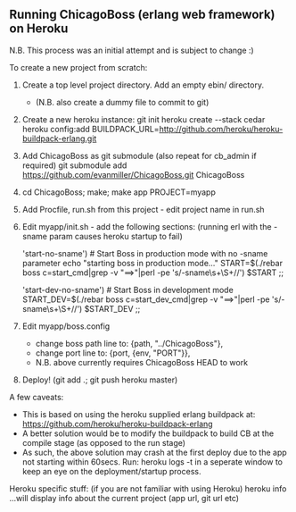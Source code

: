 Running ChicagoBoss (erlang web framework) on Heroku
----------------------------------------------------

N.B. This process was an initial attempt and is subject to change :)

To create a new project from scratch:

1. Create a top level project directory.  Add an empty ebin/ directory.
   - (N.B. also create a dummy file to commit to git)
2. Create a new heroku instance:
    git init
    heroku create --stack cedar
    heroku config:add BUILDPACK_URL=http://github.com/heroku/heroku-buildpack-erlang.git
3. Add ChicagoBoss as git submodule (also repeat for cb_admin if required)
    git submodule add https://github.com/evanmiller/ChicagoBoss.git ChicagoBoss
4.
    cd ChicagoBoss; make; make app PROJECT=myapp
5. Add Procfile, run.sh from this project - edit project name in run.sh
6. Edit myapp/init.sh - add the following sections: (running erl with the -sname param causes heroku startup to fail)

    'start-no-sname')
           # Start Boss in production mode with no -sname parameter
           echo "starting boss in production mode..."
           START=$(./rebar boss c=start_cmd|grep -v "==>"|perl -pe 's/-sname\s+\S+//')
           $START
           ;;

     'start-dev-no-sname')
           # Start Boss in development mode
           START_DEV=$(./rebar boss c=start_dev_cmd|grep -v "==>"|perl -pe 's/-sname\s+\S+//')
           $START_DEV
           ;;

7. Edit myapp/boss.config
   - change boss path line to:
    {path, "../ChicagoBoss"},
   - change port line to:
     {port, {env, "PORT"}},
   - N.B. above currently requires ChicagoBoss HEAD to work

7. Deploy! (git add .; git push heroku master)



A few caveats:
- This is based on using the heroku supplied erlang buildpack at: https://github.com/heroku/heroku-buildpack-erlang
- A better solution would be to modify the buildpack to build CB at the compile stage (as opposed to the run stage)
- As such, the above solution may crash at the first deploy due to the app not starting within 60secs.  Run:
    heroku logs -t
  in a seperate window to keep an eye on the deployment/startup process.

Heroku specific stuff:  (if you are not familiar with using Heroku)
    heroku info
  ...will display info about the current project (app url, git url etc)



